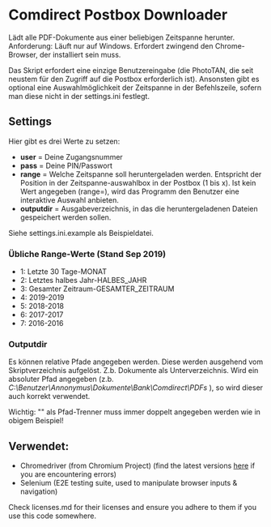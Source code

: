 # Comdirect Postbox Downloader

Lädt alle PDF-Dokumente aus einer beliebigen Zeitspanne herunter.
Anforderung: Läuft nur auf Windows. Erfordert zwingend den Chrome-Browser, der installiert sein muss.

Das Skript erfordert eine einzige Benutzereingabe (die PhotoTAN, die seit neustem für den Zugriff auf die Postbox erforderlich ist). Ansonsten gibt es optional eine Auswahlmöglichkeit der Zeitspanne in der Befehlszeile, sofern man diese nicht in der settings.ini festlegt.



## Settings
Hier gibt es drei Werte zu setzen:
- **user** = Deine Zugangsnummer
- **pass** = Deine PIN/Passwort
- **range** = Welche Zeitspanne soll heruntergeladen werden. Entspricht der Position in der Zeitspanne-auswahlbox in der Postbox (1 bis x). Ist kein Wert angegeben (range=), wird das Programm den Benutzer eine interaktive Auswahl anbieten.
- **outputdir** = Ausgabeverzeichnis, in das die heruntergeladenen Dateien gespeichert werden sollen.


Siehe settings.ini.example als Beispieldatei.

### Übliche Range-Werte (Stand Sep 2019)
- 1: Letzte 30 Tage-MONAT
- 2: Letztes halbes Jahr-HALBES_JAHR
- 3: Gesamter Zeitraum-GESAMTER_ZEITRAUM
- 4: 2019-2019
- 5: 2018-2018
- 6: 2017-2017
- 7: 2016-2016

### Outputdir
Es können relative Pfade angegeben werden. Diese werden ausgehend vom Skriptverzeichnis aufgelöst. Z.b. Dokumente als Unterverzeichnis.
Wird ein absoluter Pfad angegeben (z.b. *C:\\Benutzer\\Annonymus\\Dokumente\\Bank\\Comdirect\\PDFs* ), so wird dieser auch korrekt verwendet.

Wichtig: "\" als Pfad-Trenner muss immer doppelt angegeben werden wie in obigem Beispiel!


## Verwendet:
- Chromedriver (from Chromium Project) (find the latest versions [here](https://chromedriver.chromium.org/downloads) if you are encountering errors)
- Selenium (E2E testing suite, used to manipulate browser inputs & navigation)

Check licenses.md for their licenses and ensure you adhere to them if you use this code somewhere.